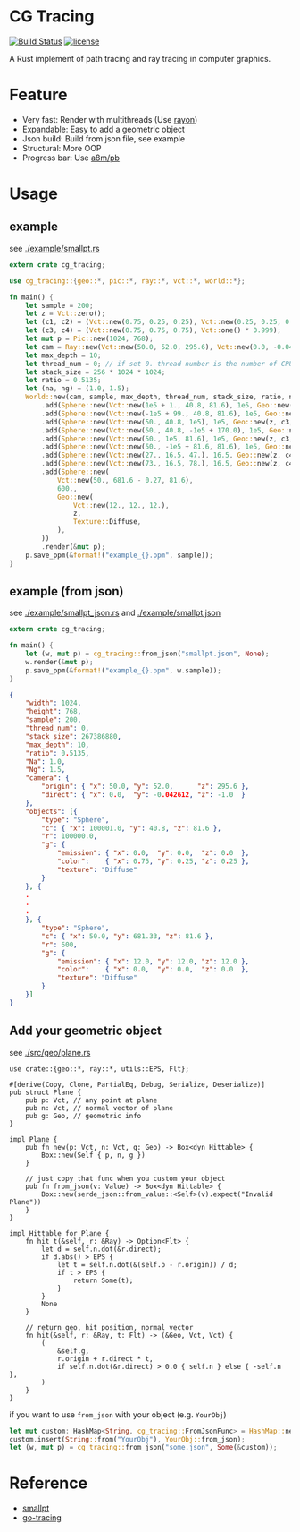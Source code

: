 # CG Tracing

[![Build Status](https://travis-ci.org/xalanq/cg_tracing.svg?branch=master)](https://travis-ci.org/xalanq/cg_tracing)
[![license](https://img.shields.io/badge/license-MIT-%23373737.svg)](https://raw.githubusercontent.com/xalanq/cg_tracing/master/LICENSE)

A Rust implement of path tracing and ray tracing in computer graphics.

# Feature

- Very fast: Render with multithreads (Use [rayon](https://github.com/rayon-rs/rayon/))
- Expandable: Easy to add a geometric object
- Json build: Build from json file, see example
- Structural: More OOP
- Progress bar: Use [a8m/pb](https://github.com/a8m/pb)

# Usage

## example

see [./example/smallpt.rs](./example/smallpt.rs)

```rust
extern crate cg_tracing;

use cg_tracing::{geo::*, pic::*, ray::*, vct::*, world::*};

fn main() {
    let sample = 200;
    let z = Vct::zero();
    let (c1, c2) = (Vct::new(0.75, 0.25, 0.25), Vct::new(0.25, 0.25, 0.75));
    let (c3, c4) = (Vct::new(0.75, 0.75, 0.75), Vct::one() * 0.999);
    let mut p = Pic::new(1024, 768);
    let cam = Ray::new(Vct::new(50.0, 52.0, 295.6), Vct::new(0.0, -0.042612, -1.0));
    let max_depth = 10;
    let thread_num = 0; // if set 0. thread number is the number of CPUs available(logical cores).
    let stack_size = 256 * 1024 * 1024;
    let ratio = 0.5135;
    let (na, ng) = (1.0, 1.5);
    World::new(cam, sample, max_depth, thread_num, stack_size, ratio, na, ng)
        .add(Sphere::new(Vct::new(1e5 + 1., 40.8, 81.6), 1e5, Geo::new(z, c1, Texture::Diffuse)))
        .add(Sphere::new(Vct::new(-1e5 + 99., 40.8, 81.6), 1e5, Geo::new(z, c2, Texture::Diffuse)))
        .add(Sphere::new(Vct::new(50., 40.8, 1e5), 1e5, Geo::new(z, c3, Texture::Diffuse)))
        .add(Sphere::new(Vct::new(50., 40.8, -1e5 + 170.0), 1e5, Geo::new(z, z, Texture::Diffuse)))
        .add(Sphere::new(Vct::new(50., 1e5, 81.6), 1e5, Geo::new(z, c3, Texture::Diffuse)))
        .add(Sphere::new(Vct::new(50., -1e5 + 81.6, 81.6), 1e5, Geo::new(z, c3, Texture::Diffuse)))
        .add(Sphere::new(Vct::new(27., 16.5, 47.), 16.5, Geo::new(z, c4, Texture::Specular)))
        .add(Sphere::new(Vct::new(73., 16.5, 78.), 16.5, Geo::new(z, c4, Texture::Refractive)))
        .add(Sphere::new(
            Vct::new(50., 681.6 - 0.27, 81.6),
            600.,
            Geo::new(
                Vct::new(12., 12., 12.),
                z,
                Texture::Diffuse,
            ),
        ))
        .render(&mut p);
    p.save_ppm(&format!("example_{}.ppm", sample));
}
```

## example (from json)

see [./example/smallpt_json.rs](./example/smallpt_json.rs) and [./example/smallpt.json](./example/smallpt.json)

```rust
extern crate cg_tracing;

fn main() {
    let (w, mut p) = cg_tracing::from_json("smallpt.json", None);
    w.render(&mut p);
    p.save_ppm(&format!("example_{}.ppm", w.sample));
}
```

```json
{
    "width": 1024,
    "height": 768,
    "sample": 200,
    "thread_num": 0,
    "stack_size": 267386880,
    "max_depth": 10,
    "ratio": 0.5135,
    "Na": 1.0,
    "Ng": 1.5,
    "camera": {
        "origin": { "x": 50.0, "y": 52.0,      "z": 295.6 },
        "direct": { "x": 0.0,  "y": -0.042612, "z": -1.0  }
    },
    "objects": [{
        "type": "Sphere",
        "c": { "x": 100001.0, "y": 40.8, "z": 81.6 },
        "r": 100000.0,
        "g": {
            "emission": { "x": 0.0,  "y": 0.0,  "z": 0.0  },
            "color":    { "x": 0.75, "y": 0.25, "z": 0.25 },
            "texture": "Diffuse"
        }
    }, {
    .
    .
    .
    }, {
        "type": "Sphere",
        "c": { "x": 50.0, "y": 681.33, "z": 81.6 },
        "r": 600,
        "g": {
            "emission": { "x": 12.0, "y": 12.0, "z": 12.0 },
            "color":    { "x": 0.0,  "y": 0.0,  "z": 0.0  },
            "texture": "Diffuse"
        }
    }]
}
```

## Add your geometric object

see [./src/geo/plane.rs](./src/geo/plane.rs)

```
use crate::{geo::*, ray::*, utils::EPS, Flt};

#[derive(Copy, Clone, PartialEq, Debug, Serialize, Deserialize)]
pub struct Plane {
    pub p: Vct, // any point at plane
    pub n: Vct, // normal vector of plane
    pub g: Geo, // geometric info
}

impl Plane {
    pub fn new(p: Vct, n: Vct, g: Geo) -> Box<dyn Hittable> {
        Box::new(Self { p, n, g })
    }

    // just copy that func when you custom your object
    pub fn from_json(v: Value) -> Box<dyn Hittable> {
        Box::new(serde_json::from_value::<Self>(v).expect("Invalid Plane"))
    }
}

impl Hittable for Plane {
    fn hit_t(&self, r: &Ray) -> Option<Flt> {
        let d = self.n.dot(&r.direct);
        if d.abs() > EPS {
            let t = self.n.dot(&(self.p - r.origin)) / d;
            if t > EPS {
                return Some(t);
            }
        }
        None
    }

    // return geo, hit position, normal vector
    fn hit(&self, r: &Ray, t: Flt) -> (&Geo, Vct, Vct) {
        (
            &self.g,
            r.origin + r.direct * t,
            if self.n.dot(&r.direct) > 0.0 { self.n } else { -self.n },
        )
    }
}
```

if you want to use `from_json` with your object (e.g. `YourObj`)

```rust
let mut custom: HashMap<String, cg_tracing::FromJsonFunc> = HashMap::new();
custom.insert(String::from("YourObj"), YourObj::from_json);
let (w, mut p) = cg_tracing::from_json("some.json", Some(&custom));
```

# Reference

- [smallpt](http://www.kevinbeason.com/smallpt/)
- [go-tracing](https://github.com/xalanq/go-tracing)
